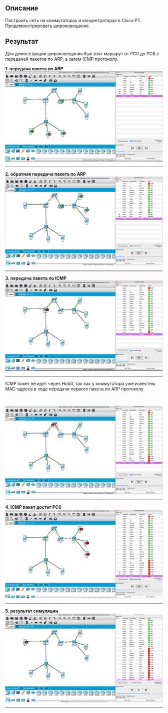 ## Описание

Построить сеть на коммутаторах и концентраторах в Cisco PT. Продемонстрировать широковещание.

## Результат

Для демонстрации широковещания был взят маршрут от PC0 до PC6 c передачей пакетов по ARP, а затем ICMP протоколу.

**1. передача пакета по ARP**
![](https://github.com/NastyaP1/quantori-devops-school/blob/master/Network/hw2/resources/NWpicture1.png)

---

**2. обратная передача пакета по ARP**
![](https://github.com/NastyaP1/quantori-devops-school/blob/master/Network/hw2/resources/NWpicture2.png)

---

**3. передача пакета по ICMP**
![](https://github.com/NastyaP1/quantori-devops-school/blob/master/Network/hw2/resources/NWpicture3.png)

---

ICMP пакет не идет через Hub0, так как у коммутатора уже известны MAC-адреса в ходе передачи первого пакета по ARP протоколу.

<br>

![](https://github.com/NastyaP1/quantori-devops-school/blob/master/Network/hw2/resources/NWpicture4.png)

---

**4. ICMP пакет достиг PC6**
![](https://github.com/NastyaP1/quantori-devops-school/blob/master/Network/hw2/resources/NWpicture5.png)

---

**5. результат симуляции**
![](https://github.com/NastyaP1/quantori-devops-school/blob/master/Network/hw2/resources/NWpicture6.png)

---
